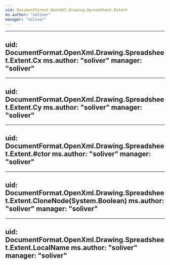 ```yaml
---
uid: DocumentFormat.OpenXml.Drawing.Spreadsheet.Extent
ms.author: "soliver"
manager: "soliver"
---
```


---
uid: DocumentFormat.OpenXml.Drawing.Spreadsheet.Extent.Cx
ms.author: "soliver"
manager: "soliver"
---

---
uid: DocumentFormat.OpenXml.Drawing.Spreadsheet.Extent.Cy
ms.author: "soliver"
manager: "soliver"
---

---
uid: DocumentFormat.OpenXml.Drawing.Spreadsheet.Extent.#ctor
ms.author: "soliver"
manager: "soliver"
---

---
uid: DocumentFormat.OpenXml.Drawing.Spreadsheet.Extent.CloneNode(System.Boolean)
ms.author: "soliver"
manager: "soliver"
---

---
uid: DocumentFormat.OpenXml.Drawing.Spreadsheet.Extent.LocalName
ms.author: "soliver"
manager: "soliver"
---

